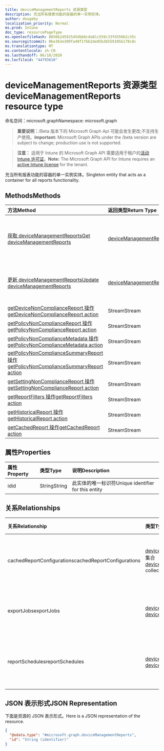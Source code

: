 ```yaml
---
title: deviceManagementReports 资源类型
description: 充当所有报表功能的容器的单一实例实体。
author: dougeby
localization_priority: Normal
ms.prod: Intune
doc_type: resourcePageType
ms.openlocfilehash: 8056b2d592545dbb8cda81c559c33fd356b2c35c
ms.sourcegitcommit: 0be363e309fa40f1fbb2de85b3b559105b178c0c
ms.translationtype: MT
ms.contentlocale: zh-CN
ms.lasthandoff: 06/18/2020
ms.locfileid: "44793610"
---
```

# <a name="devicemanagementreports-resource-type"></a><span data-ttu-id="53fb8-103">deviceManagementReports 资源类型</span><span class="sxs-lookup"><span data-stu-id="53fb8-103">deviceManagementReports resource type</span></span>

<span data-ttu-id="53fb8-104">命名空间：microsoft.graph</span><span class="sxs-lookup"><span data-stu-id="53fb8-104">Namespace: microsoft.graph</span></span>

> <span data-ttu-id="53fb8-105">**重要说明：**/Beta 版本下的 Microsoft Graph Api 可能会发生更改;不支持生产使用。</span><span class="sxs-lookup"><span data-stu-id="53fb8-105">**Important:** Microsoft Graph APIs under the /beta version are subject to change; production use is not supported.</span></span>

> <span data-ttu-id="53fb8-106">**注意：** 适用于 Intune 的 Microsoft Graph API 需要适用于租户的[活动 Intune 许可证](https://go.microsoft.com/fwlink/?linkid=839381)。</span><span class="sxs-lookup"><span data-stu-id="53fb8-106">**Note:** The Microsoft Graph API for Intune requires an [active Intune license](https://go.microsoft.com/fwlink/?linkid=839381) for the tenant.</span></span>

<span data-ttu-id="53fb8-107">充当所有报表功能的容器的单一实例实体。</span><span class="sxs-lookup"><span data-stu-id="53fb8-107">Singleton entity that acts as a container for all reports functionality.</span></span>

## <a name="methods"></a><span data-ttu-id="53fb8-108">Methods</span><span class="sxs-lookup"><span data-stu-id="53fb8-108">Methods</span></span>
|<span data-ttu-id="53fb8-109">方法</span><span class="sxs-lookup"><span data-stu-id="53fb8-109">Method</span></span>|<span data-ttu-id="53fb8-110">返回类型</span><span class="sxs-lookup"><span data-stu-id="53fb8-110">Return Type</span></span>|<span data-ttu-id="53fb8-111">说明</span><span class="sxs-lookup"><span data-stu-id="53fb8-111">Description</span></span>|
|:---|:---|:---|
|[<span data-ttu-id="53fb8-112">获取 deviceManagementReports</span><span class="sxs-lookup"><span data-stu-id="53fb8-112">Get deviceManagementReports</span></span>](../api/intune-reporting-devicemanagementreports-get.md)|[<span data-ttu-id="53fb8-113">deviceManagementReports</span><span class="sxs-lookup"><span data-stu-id="53fb8-113">deviceManagementReports</span></span>](../resources/intune-reporting-devicemanagementreports.md)|<span data-ttu-id="53fb8-114">读取[deviceManagementReports](../resources/intune-reporting-devicemanagementreports.md)对象的属性和关系。</span><span class="sxs-lookup"><span data-stu-id="53fb8-114">Read properties and relationships of the [deviceManagementReports](../resources/intune-reporting-devicemanagementreports.md) object.</span></span>|
|[<span data-ttu-id="53fb8-115">更新 deviceManagementReports</span><span class="sxs-lookup"><span data-stu-id="53fb8-115">Update deviceManagementReports</span></span>](../api/intune-reporting-devicemanagementreports-update.md)|[<span data-ttu-id="53fb8-116">deviceManagementReports</span><span class="sxs-lookup"><span data-stu-id="53fb8-116">deviceManagementReports</span></span>](../resources/intune-reporting-devicemanagementreports.md)|<span data-ttu-id="53fb8-117">更新[deviceManagementReports](../resources/intune-reporting-devicemanagementreports.md)对象的属性。</span><span class="sxs-lookup"><span data-stu-id="53fb8-117">Update the properties of a [deviceManagementReports](../resources/intune-reporting-devicemanagementreports.md) object.</span></span>|
|[<span data-ttu-id="53fb8-118">getDeviceNonComplianceReport 操作</span><span class="sxs-lookup"><span data-stu-id="53fb8-118">getDeviceNonComplianceReport action</span></span>](../api/intune-reporting-devicemanagementreports-getdevicenoncompliancereport.md)|<span data-ttu-id="53fb8-119">Stream</span><span class="sxs-lookup"><span data-stu-id="53fb8-119">Stream</span></span>|<span data-ttu-id="53fb8-120">尚未记录</span><span class="sxs-lookup"><span data-stu-id="53fb8-120">Not yet documented</span></span>|
|[<span data-ttu-id="53fb8-121">getPolicyNonComplianceReport 操作</span><span class="sxs-lookup"><span data-stu-id="53fb8-121">getPolicyNonComplianceReport action</span></span>](../api/intune-reporting-devicemanagementreports-getpolicynoncompliancereport.md)|<span data-ttu-id="53fb8-122">Stream</span><span class="sxs-lookup"><span data-stu-id="53fb8-122">Stream</span></span>|<span data-ttu-id="53fb8-123">尚未记录</span><span class="sxs-lookup"><span data-stu-id="53fb8-123">Not yet documented</span></span>|
|[<span data-ttu-id="53fb8-124">getPolicyNonComplianceMetadata 操作</span><span class="sxs-lookup"><span data-stu-id="53fb8-124">getPolicyNonComplianceMetadata action</span></span>](../api/intune-reporting-devicemanagementreports-getpolicynoncompliancemetadata.md)|<span data-ttu-id="53fb8-125">Stream</span><span class="sxs-lookup"><span data-stu-id="53fb8-125">Stream</span></span>|<span data-ttu-id="53fb8-126">尚未记录</span><span class="sxs-lookup"><span data-stu-id="53fb8-126">Not yet documented</span></span>|
|[<span data-ttu-id="53fb8-127">getPolicyNonComplianceSummaryReport 操作</span><span class="sxs-lookup"><span data-stu-id="53fb8-127">getPolicyNonComplianceSummaryReport action</span></span>](../api/intune-reporting-devicemanagementreports-getpolicynoncompliancesummaryreport.md)|<span data-ttu-id="53fb8-128">Stream</span><span class="sxs-lookup"><span data-stu-id="53fb8-128">Stream</span></span>|<span data-ttu-id="53fb8-129">尚未记录</span><span class="sxs-lookup"><span data-stu-id="53fb8-129">Not yet documented</span></span>|
|[<span data-ttu-id="53fb8-130">getSettingNonComplianceReport 操作</span><span class="sxs-lookup"><span data-stu-id="53fb8-130">getSettingNonComplianceReport action</span></span>](../api/intune-reporting-devicemanagementreports-getsettingnoncompliancereport.md)|<span data-ttu-id="53fb8-131">Stream</span><span class="sxs-lookup"><span data-stu-id="53fb8-131">Stream</span></span>|<span data-ttu-id="53fb8-132">尚未记录</span><span class="sxs-lookup"><span data-stu-id="53fb8-132">Not yet documented</span></span>|
|[<span data-ttu-id="53fb8-133">getReportFilters 操作</span><span class="sxs-lookup"><span data-stu-id="53fb8-133">getReportFilters action</span></span>](../api/intune-reporting-devicemanagementreports-getreportfilters.md)|<span data-ttu-id="53fb8-134">Stream</span><span class="sxs-lookup"><span data-stu-id="53fb8-134">Stream</span></span>|<span data-ttu-id="53fb8-135">尚未记录</span><span class="sxs-lookup"><span data-stu-id="53fb8-135">Not yet documented</span></span>|
|[<span data-ttu-id="53fb8-136">getHistoricalReport 操作</span><span class="sxs-lookup"><span data-stu-id="53fb8-136">getHistoricalReport action</span></span>](../api/intune-reporting-devicemanagementreports-gethistoricalreport.md)|<span data-ttu-id="53fb8-137">Stream</span><span class="sxs-lookup"><span data-stu-id="53fb8-137">Stream</span></span>|<span data-ttu-id="53fb8-138">尚未记录</span><span class="sxs-lookup"><span data-stu-id="53fb8-138">Not yet documented</span></span>|
|[<span data-ttu-id="53fb8-139">getCachedReport 操作</span><span class="sxs-lookup"><span data-stu-id="53fb8-139">getCachedReport action</span></span>](../api/intune-reporting-devicemanagementreports-getcachedreport.md)|<span data-ttu-id="53fb8-140">Stream</span><span class="sxs-lookup"><span data-stu-id="53fb8-140">Stream</span></span>|<span data-ttu-id="53fb8-141">尚未记录</span><span class="sxs-lookup"><span data-stu-id="53fb8-141">Not yet documented</span></span>|

## <a name="properties"></a><span data-ttu-id="53fb8-142">属性</span><span class="sxs-lookup"><span data-stu-id="53fb8-142">Properties</span></span>
|<span data-ttu-id="53fb8-143">属性</span><span class="sxs-lookup"><span data-stu-id="53fb8-143">Property</span></span>|<span data-ttu-id="53fb8-144">类型</span><span class="sxs-lookup"><span data-stu-id="53fb8-144">Type</span></span>|<span data-ttu-id="53fb8-145">说明</span><span class="sxs-lookup"><span data-stu-id="53fb8-145">Description</span></span>|
|:---|:---|:---|
|<span data-ttu-id="53fb8-146">id</span><span class="sxs-lookup"><span data-stu-id="53fb8-146">id</span></span>|<span data-ttu-id="53fb8-147">String</span><span class="sxs-lookup"><span data-stu-id="53fb8-147">String</span></span>|<span data-ttu-id="53fb8-148">此实体的唯一标识符</span><span class="sxs-lookup"><span data-stu-id="53fb8-148">Unique identifier for this entity</span></span>|

## <a name="relationships"></a><span data-ttu-id="53fb8-149">关系</span><span class="sxs-lookup"><span data-stu-id="53fb8-149">Relationships</span></span>
|<span data-ttu-id="53fb8-150">关系</span><span class="sxs-lookup"><span data-stu-id="53fb8-150">Relationship</span></span>|<span data-ttu-id="53fb8-151">类型</span><span class="sxs-lookup"><span data-stu-id="53fb8-151">Type</span></span>|<span data-ttu-id="53fb8-152">说明</span><span class="sxs-lookup"><span data-stu-id="53fb8-152">Description</span></span>|
|:---|:---|:---|
|<span data-ttu-id="53fb8-153">cachedReportConfigurations</span><span class="sxs-lookup"><span data-stu-id="53fb8-153">cachedReportConfigurations</span></span>|<span data-ttu-id="53fb8-154">[deviceManagementCachedReportConfiguration](../resources/intune-reporting-devicemanagementcachedreportconfiguration.md)集合</span><span class="sxs-lookup"><span data-stu-id="53fb8-154">[deviceManagementCachedReportConfiguration](../resources/intune-reporting-devicemanagementcachedreportconfiguration.md) collection</span></span>|<span data-ttu-id="53fb8-155">表示缓存报告配置的实体</span><span class="sxs-lookup"><span data-stu-id="53fb8-155">Entity representing the configuration of a cached report</span></span>|
|<span data-ttu-id="53fb8-156">exportJobs</span><span class="sxs-lookup"><span data-stu-id="53fb8-156">exportJobs</span></span>|<span data-ttu-id="53fb8-157">[deviceManagementExportJob](../resources/intune-reporting-devicemanagementexportjob.md)集合</span><span class="sxs-lookup"><span data-stu-id="53fb8-157">[deviceManagementExportJob](../resources/intune-reporting-devicemanagementexportjob.md) collection</span></span>|<span data-ttu-id="53fb8-158">表示导出报告的作业的实体</span><span class="sxs-lookup"><span data-stu-id="53fb8-158">Entity representing a job to export a report</span></span>|
|<span data-ttu-id="53fb8-159">reportSchedules</span><span class="sxs-lookup"><span data-stu-id="53fb8-159">reportSchedules</span></span>|<span data-ttu-id="53fb8-160">[deviceManagementReportSchedule](../resources/intune-reporting-devicemanagementreportschedule.md)集合</span><span class="sxs-lookup"><span data-stu-id="53fb8-160">[deviceManagementReportSchedule](../resources/intune-reporting-devicemanagementreportschedule.md) collection</span></span>|<span data-ttu-id="53fb8-161">表示为其传递报告的计划的实体</span><span class="sxs-lookup"><span data-stu-id="53fb8-161">Entity representing a schedule for which reports are delivered</span></span>|

## <a name="json-representation"></a><span data-ttu-id="53fb8-162">JSON 表示形式</span><span class="sxs-lookup"><span data-stu-id="53fb8-162">JSON Representation</span></span>
<span data-ttu-id="53fb8-163">下面是资源的 JSON 表示形式。</span><span class="sxs-lookup"><span data-stu-id="53fb8-163">Here is a JSON representation of the resource.</span></span>
<!-- {
  "blockType": "resource",
  "keyProperty": "id",
  "@odata.type": "microsoft.graph.deviceManagementReports"
}
-->
``` json
{
  "@odata.type": "#microsoft.graph.deviceManagementReports",
  "id": "String (identifier)"
}
```



